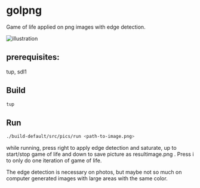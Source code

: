 # golpng

Game of life applied on png images with edge detection.

![illustration](golpng.gif)


## prerequisites:

tup, sdl1

## Build

```bash
tup
```

## Run

```bash
./build-default/src/pics/run <path-to-image.png>
```

while running, press right to apply edge detection and saturate, up to start/stop game of life and down to save picture as resultimage.png . Press i to only do one iteration of game of life.

The edge detection is necessary on photos, but maybe not so much on computer generated images with large areas with the same color.
